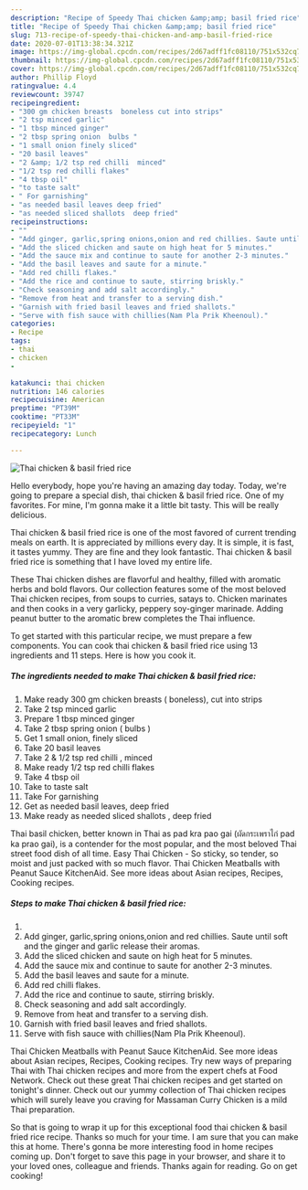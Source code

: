 ```yaml
---
description: "Recipe of Speedy Thai chicken &amp;amp; basil fried rice"
title: "Recipe of Speedy Thai chicken &amp;amp; basil fried rice"
slug: 713-recipe-of-speedy-thai-chicken-and-amp-basil-fried-rice
date: 2020-07-01T13:38:34.321Z
image: https://img-global.cpcdn.com/recipes/2d67adff1fc08110/751x532cq70/thai-chicken-basil-fried-rice-recipe-main-photo.jpg
thumbnail: https://img-global.cpcdn.com/recipes/2d67adff1fc08110/751x532cq70/thai-chicken-basil-fried-rice-recipe-main-photo.jpg
cover: https://img-global.cpcdn.com/recipes/2d67adff1fc08110/751x532cq70/thai-chicken-basil-fried-rice-recipe-main-photo.jpg
author: Phillip Floyd
ratingvalue: 4.4
reviewcount: 39747
recipeingredient:
- "300 gm chicken breasts  boneless cut into strips"
- "2 tsp minced garlic"
- "1 tbsp minced ginger"
- "2 tbsp spring onion  bulbs "
- "1 small onion finely sliced"
- "20 basil leaves"
- "2 &amp; 1/2 tsp red chilli  minced"
- "1/2 tsp red chilli flakes"
- "4 tbsp oil"
- "to taste salt"
- " For garnishing"
- "as needed basil leaves deep fried"
- "as needed sliced shallots  deep fried"
recipeinstructions:
- ""
- "Add ginger, garlic,spring onions,onion and red chillies. Saute until soft and the ginger and garlic release their aromas."
- "Add the sliced chicken and saute on high heat for 5 minutes."
- "Add the sauce mix and continue to saute for another 2-3 minutes."
- "Add the basil leaves and saute for a minute."
- "Add red chilli flakes."
- "Add the rice and continue to saute, stirring briskly."
- "Check seasoning and add salt accordingly."
- "Remove from heat and transfer to a serving dish."
- "Garnish with fried basil leaves and fried shallots."
- "Serve with fish sauce with chillies(Nam Pla Prik Kheenoul)."
categories:
- Recipe
tags:
- thai
- chicken
- 

katakunci: thai chicken  
nutrition: 146 calories
recipecuisine: American
preptime: "PT39M"
cooktime: "PT33M"
recipeyield: "1"
recipecategory: Lunch

---
```



![Thai chicken &amp; basil fried rice](https://img-global.cpcdn.com/recipes/2d67adff1fc08110/751x532cq70/thai-chicken-basil-fried-rice-recipe-main-photo.jpg)

Hello everybody, hope you're having an amazing day today. Today, we're going to prepare a special dish, thai chicken &amp; basil fried rice. One of my favorites. For mine, I'm gonna make it a little bit tasty. This will be really delicious.

Thai chicken &amp; basil fried rice is one of the most favored of current trending meals on earth. It is appreciated by millions every day. It is simple, it is fast, it tastes yummy. They are fine and they look fantastic. Thai chicken &amp; basil fried rice is something that I have loved my entire life.

These Thai chicken dishes are flavorful and healthy, filled with aromatic herbs and bold flavors. Our collection features some of the most beloved Thai chicken recipes, from soups to curries, satays to. Chicken marinates and then cooks in a very garlicky, peppery soy-ginger marinade. Adding peanut butter to the aromatic brew completes the Thai influence.


To get started with this particular recipe, we must prepare a few components. You can cook thai chicken &amp; basil fried rice using 13 ingredients and 11 steps. Here is how you cook it.

<!--inarticleads1-->

##### The ingredients needed to make Thai chicken &amp; basil fried rice:

1. Make ready 300 gm chicken breasts ( boneless), cut into strips
1. Take 2 tsp minced garlic
1. Prepare 1 tbsp minced ginger
1. Take 2 tbsp spring onion ( bulbs )
1. Get 1 small onion, finely sliced
1. Take 20 basil leaves
1. Take 2 &amp; 1/2 tsp red chilli , minced
1. Make ready 1/2 tsp red chilli flakes
1. Take 4 tbsp oil
1. Take to taste salt
1. Take  For garnishing
1. Get as needed basil leaves, deep fried
1. Make ready as needed sliced shallots , deep fried


Thai basil chicken, better known in Thai as pad kra pao gai (ผัดกระเพราไก่ pad ka prao gai), is a contender for the most popular, and the most beloved Thai street food dish of all time. Easy Thai Chicken - So sticky, so tender, so moist and just packed with so much flavor. Thai Chicken Meatballs with Peanut Sauce KitchenAid. See more ideas about Asian recipes, Recipes, Cooking recipes. 

<!--inarticleads2-->

##### Steps to make Thai chicken &amp; basil fried rice:

1. 
1. Add ginger, garlic,spring onions,onion and red chillies. Saute until soft and the ginger and garlic release their aromas.
1. Add the sliced chicken and saute on high heat for 5 minutes.
1. Add the sauce mix and continue to saute for another 2-3 minutes.
1. Add the basil leaves and saute for a minute.
1. Add red chilli flakes.
1. Add the rice and continue to saute, stirring briskly.
1. Check seasoning and add salt accordingly.
1. Remove from heat and transfer to a serving dish.
1. Garnish with fried basil leaves and fried shallots.
1. Serve with fish sauce with chillies(Nam Pla Prik Kheenoul).


Thai Chicken Meatballs with Peanut Sauce KitchenAid. See more ideas about Asian recipes, Recipes, Cooking recipes. Try new ways of preparing Thai with Thai chicken recipes and more from the expert chefs at Food Network. Check out these great Thai chicken recipes and get started on tonight&#39;s dinner. Check out our yummy collection of Thai chicken recipes which will surely leave you craving for Massaman Curry Chicken is a mild Thai preparation. 

So that is going to wrap it up for this exceptional food thai chicken &amp; basil fried rice recipe. Thanks so much for your time. I am sure that you can make this at home. There's gonna be more interesting food in home recipes coming up. Don't forget to save this page in your browser, and share it to your loved ones, colleague and friends. Thanks again for reading. Go on get cooking!
